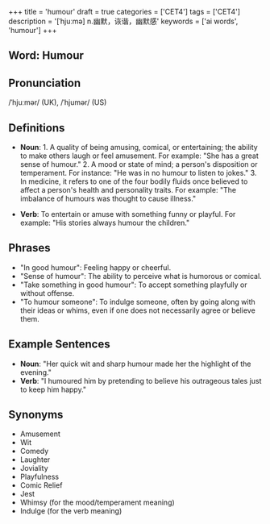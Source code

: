+++
title = 'humour'
draft = true
categories = ['CET4']
tags = ['CET4']
description = '[ˈhjuːmə] n.幽默，诙谐，幽默感'
keywords = ['ai words', 'humour']
+++

## Word: Humour

## Pronunciation
/ˈhjuːmər/ (UK), /ˈhjumər/ (US)

## Definitions
- **Noun**: 1. A quality of being amusing, comical, or entertaining; the ability to make others laugh or feel amusement. For example: "She has a great sense of humour."
   2. A mood or state of mind; a person's disposition or temperament. For instance: "He was in no humour to listen to jokes."
   3. In medicine, it refers to one of the four bodily fluids once believed to affect a person's health and personality traits. For example: "The imbalance of humours was thought to cause illness."
   
- **Verb**: To entertain or amuse with something funny or playful. For example: "His stories always humour the children."
   
## Phrases
- "In good humour": Feeling happy or cheerful.
- "Sense of humour": The ability to perceive what is humorous or comical.
- "Take something in good humour": To accept something playfully or without offense.
- "To humour someone": To indulge someone, often by going along with their ideas or whims, even if one does not necessarily agree or believe them.

## Example Sentences
- **Noun**: "Her quick wit and sharp humour made her the highlight of the evening."
- **Verb**: "I humoured him by pretending to believe his outrageous tales just to keep him happy."

## Synonyms
- Amusement
- Wit
- Comedy
- Laughter
- Joviality
- Playfulness
- Comic Relief
- Jest
- Whimsy (for the mood/temperament meaning)
- Indulge (for the verb meaning)
